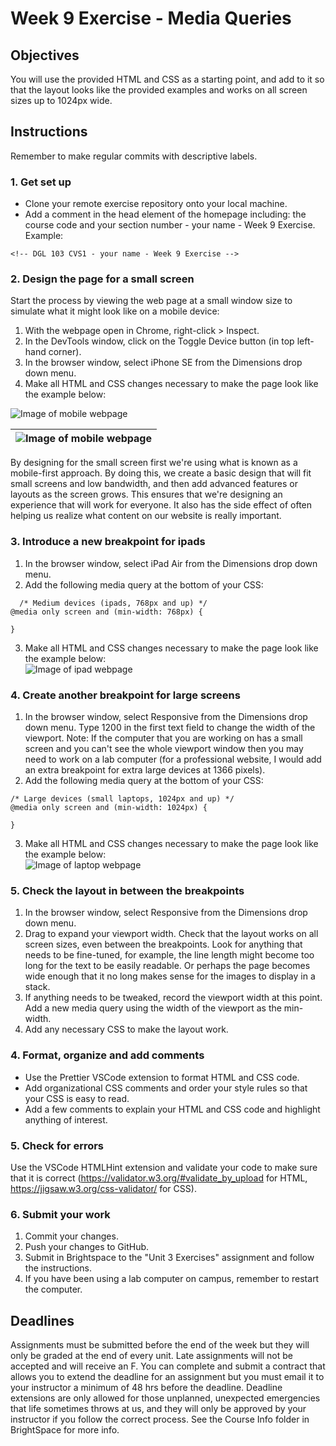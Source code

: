# Week 9 Exercise - Media Queries

## Objectives
You will use the provided HTML and CSS as a starting point, and add to it so that the layout looks like the provided examples and works on all screen sizes up to 1024px wide.

## Instructions
Remember to make regular commits with descriptive labels.
### 1. Get set up
* Clone your remote exercise repository onto your local machine.
* Add a comment in the head element of the homepage including: the course code and your section number - your name - Week 9 Exercise. Example:
```
<!-- DGL 103 CVS1 - your name - Week 9 Exercise -->
```
### 2. Design the page for a small screen
Start the process by viewing the web page at a small window size to simulate what it might look like on a mobile device: 
  1. With the webpage open in Chrome, right-click > Inspect. 
  2. In the DevTools window, click on the Toggle Device button (in top left-hand corner).
  3. In the browser window, select iPhone SE from the Dimensions drop down menu.
  4. Make all HTML and CSS changes necessary to make the page look like the example below:<br>

  ![Image of mobile webpage](images/mobile.png)

  | ![Image of mobile webpage](images/mobile.png) |
|-|

By designing for the small screen first we're using what is known as a mobile-first approach. By doing this, we create a basic design that will fit small screens and low bandwidth, and then add advanced features or layouts as the screen grows. This ensures that we're designing an experience that will work for everyone. It also has the side effect of often helping us realize what content on our website is really important.

### 3. Introduce a new breakpoint for ipads
  1. In the browser window, select iPad Air from the Dimensions drop down menu.
  2. Add the following media query at the bottom of your CSS:
```
  /* Medium devices (ipads, 768px and up) */
@media only screen and (min-width: 768px) {

}
```
  3. Make all HTML and CSS changes necessary to make the page look like the example below:<br>
  ![Image of ipad webpage](images/iPad.png)

### 4. Create another breakpoint for large screens
  1. In the browser window, select Responsive from the Dimensions drop down menu. Type 1200 in the first text field to change the width of the viewport.
  Note: If the computer that you are working on has a small screen and you can't see the whole viewport window then you may need to work on a lab computer (for a professional website, I would add an extra breakpoint for extra large devices at 1366 pixels).
  2. Add the following media query at the bottom of your CSS:
```
/* Large devices (small laptops, 1024px and up) */
@media only screen and (min-width: 1024px) {

}
```
  3. Make all HTML and CSS changes necessary to make the page look like the example below:<br>
  ![Image of laptop webpage](images/laptop.png)

### 5. Check the layout in between the breakpoints
  1. In the browser window, select Responsive from the Dimensions drop down menu.
  2. Drag to expand your viewport width. Check that the layout works on all screen sizes, even between the breakpoints. Look for anything that needs to be fine-tuned, for example, the line length might become too long for the text to be easily readable. Or perhaps the page becomes wide enough that it no long makes sense for the images to display in a stack.
  3. If anything needs to be tweaked, record the viewport width at this point. Add a new media query using the width of the viewport as the min-width.
  4. Add any necessary CSS to make the layout work.


### 4. Format, organize and add comments 
* Use the Prettier VSCode extension to format HTML and CSS code.
* Add organizational CSS comments and order your style rules so that your CSS is easy to read.
* Add a few comments to explain your HTML and CSS code and highlight anything of interest.

### 5. Check for errors
Use the VSCode HTMLHint extension and validate your code to make sure that it is correct (https://validator.w3.org/#validate_by_upload for HTML, https://jigsaw.w3.org/css-validator/ for CSS).

### 6. Submit your work
1. Commit your changes.
2. Push your changes to GitHub. 
3. Submit in Brightspace to the "Unit 3 Exercises" assignment and follow the instructions. 
4. If you have been using a lab computer on campus, remember to restart the computer.

## Deadlines
Assignments must be submitted before the end of the week but they will only be graded at the end of every unit. Late assignments will not be accepted and will receive an F. You can complete and submit a contract that allows you to extend the deadline for an assignment but you must email it to your instructor a minimum of 48 hrs before the deadline. Deadline extensions are only allowed for those unplanned, unexpected emergencies that life sometimes throws at us, and they will only be approved by your instructor if you follow the correct process. See the Course Info folder in BrightSpace for more info.